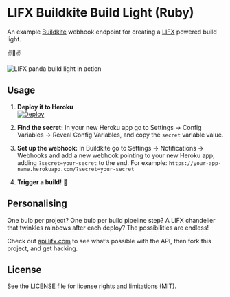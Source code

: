 # LIFX Buildkite Build Light (Ruby)

An example [Buildkite](https://buildkite.com/) webhook endpoint for creating a [LIFX](https://lifx.com/) powered build light.

:v::panda_face::v:

![LIFX panda build light in action](http://i.imgur.com/FrBTgnf.gif)

## Usage

1. **Deploy it to Heroku** <br>[![Deploy](https://www.herokucdn.com/deploy/button.svg)](https://heroku.com/deploy)

2. **Find the secret:** In your new Heroku app go to Settings → Config Variables → Reveal Config Variables, and copy the `secret` variable value.

3. **Set up the webhook:** In Buildkite go to Settings → Notifications → Webhooks and add a new webhook pointing to your new Heroku app, adding `?secret=your-secret` to the end. For example: `https://your-app-name.herokuapp.com/?secret=your-secret`

4. **Trigger a build!** :tada:

## Personalising

One bulb per project? One bulb per build pipeline step? A LIFX chandelier that twinkles rainbows after each deploy? The possibilities are endless!

Check out [api.lifx.com](https://api.lifx.com/) to see what’s possible with the API, then fork this project, and get hacking.

## License

See the [LICENSE](LICENSE.md) file for license rights and limitations (MIT).
